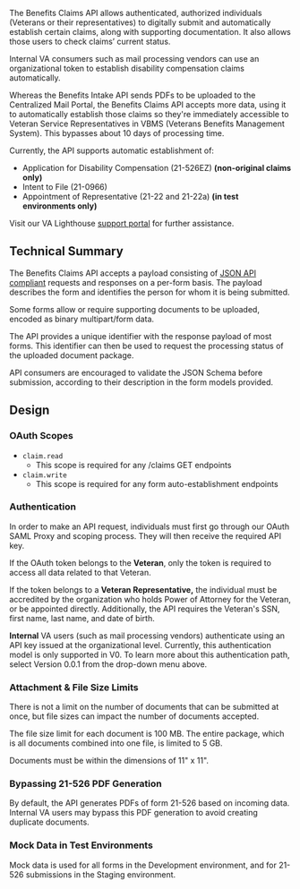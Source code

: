 The Benefits Claims API allows authenticated, authorized individuals (Veterans or their representatives) to digitally submit and automatically establish certain claims, along with supporting documentation. It also allows those users to check claims’ current status.

Internal VA consumers such as mail processing vendors can use an organizational token to establish disability compensation claims automatically.

Whereas the Benefits Intake API sends PDFs to be uploaded to the Centralized Mail Portal, the Benefits Claims API accepts more data, using it to automatically establish those claims so they're immediately accessible to Veteran Service Representatives in VBMS (Veterans Benefits Management System). This bypasses about 10 days of processing time.

Currently, the API supports automatic establishment of: 

 - Application for Disability Compensation (21-526EZ) **(non-original claims only)**
 - Intent to File (21-0966)
 - Appointment of Representative (21-22 and 21-22a) **(in test environments only)**
 
 Visit our VA Lighthouse [support portal](https://developer.va.gov/support) for further assistance.

## Technical Summary
The Benefits Claims API accepts a payload consisting of [JSON API compliant](https://jsonapi.org/) requests and responses on a per-form basis. The payload describes the form and identifies the person for whom it is being submitted.

Some forms allow or require supporting documents to be uploaded, encoded as binary multipart/form data. 

The API provides a unique identifier with the response payload of most forms. This identifier can then be used to request the processing status of the uploaded document package.

API consumers are encouraged to validate the JSON Schema before submission, according to their description in the form models provided.

## Design

### OAuth Scopes
*   `claim.read`
    *   This scope is required for any /claims GET endpoints
*   `claim.write`
    *   This scope is required for any form auto-establishment endpoints


### Authentication
In order to make an API request, individuals must first go through our OAuth SAML Proxy and scoping process. They will then receive the required API key. 

If the OAuth token belongs to the **Veteran**, only the token is required to access all data related to that Veteran. 

If the token belongs to a **Veteran Representative,** the individual must be accredited by the organization who holds Power of Attorney for the Veteran, or be appointed directly. Additionally, the API requires the Veteran's SSN, first name, last name, and date of birth. 

**Internal** VA users (such as mail processing vendors) authenticate using an API key issued at the organizational level. Currently, this authentication model is only supported in V0. To learn more about this authentication path, select Version 0.0.1 from the drop-down menu above.


### Attachment & File Size Limits
There is not a limit on the number of documents that can be submitted at once, but file sizes can impact the number of documents accepted.

The file size limit for each document is 100 MB. The entire package, which is all documents combined into one file, is limited to 5 GB.

Documents must be within the dimensions of 11" x 11".


### Bypassing 21-526 PDF Generation
By default, the API generates PDFs of form 21-526 based on incoming data. Internal VA users may bypass this PDF generation to avoid creating duplicate documents.


### Mock Data in Test Environments 
Mock data is used for all forms in the Development environment, and for 21-526 submissions in the Staging environment.
